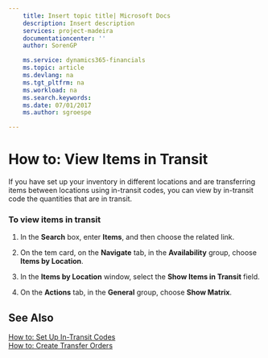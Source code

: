 ```yaml
---
    title: Insert topic title| Microsoft Docs
    description: Insert description
    services: project-madeira
    documentationcenter: ''
    author: SorenGP

    ms.service: dynamics365-financials
    ms.topic: article
    ms.devlang: na
    ms.tgt_pltfrm: na
    ms.workload: na
    ms.search.keywords:
    ms.date: 07/01/2017
    ms.author: sgroespe

---
```

# How to: View Items in Transit
If you have set up your inventory in different locations and are transferring items between locations using in-transit codes, you can view by in-transit code the quantities that are in transit.  
  
### To view items in transit  
  
1.  In the **Search** box, enter **Items**, and then choose the related link.  
  
2.  On the tem card, on the **Navigate** tab, in the **Availability** group, choose **Items by Location**.  
  
3.  In the **Items by Location** window, select the **Show Items in Transit** field.  
  
4.  On the **Actions** tab, in the **General** group, choose **Show Matrix**.  
  
## See Also  
 [How to: Set Up In-Transit Codes](../how-to-set-up-in-transit-codes.md)   
 [How to: Create Transfer Orders](../how-to-create-transfer-orders.md)